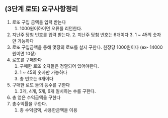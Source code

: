 ## (3단계 로또) 요구사항정리

1. 로또 구입 금액을 입력 받는다
   1. 1000원이하이면 오류를 리턴한다.
2. 지난주 당첨 번호를 입력 받는다.
   2. 지난주 당첨 번호는 6개이다
   3. 1 ~ 45의 숫자만 가능하다 
3. 로또 구입금액을 통해 몇장의 로또를 살지 구한다. 한장당 1000원이다 (ex- 14000원이면 10장)
4. 로또를 구매한다
   1. 구매한 로또 숫자들은 정렬되어 있어야한다.
   2. 1 ~ 45의 숫자만 가능하다
   3. 총 번호는 6개이다
5. 구매한 로또 들의 등수를 구한다
   1. 3개, 4개, 5개, 6개 일치하는 수를 구한다.
6. 총 얻은 수익금액을 구한다
7. 총수익률을 구한다. 
   1. 총 수익금액, 사용한금액을 이용